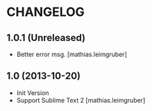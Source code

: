 CHANGELOG
=========


1.0.1 (Unreleased)
------------------

- Better error msg.
  [mathias.leimgruber]


1.0 (2013-10-20)
----------------

- Init Version
- Support Sublime Text 2
  [mathias.leimgruber]